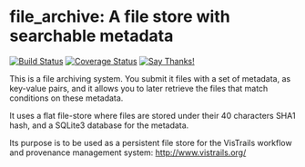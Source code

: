 # file_archive: A file store with searchable metadata

[![Build Status](https://github.com/remram44/file_archive/workflows/Test/badge.svg)](https://github.com/remram44/file_archive/actions)
[![Coverage Status](https://img.shields.io/coveralls/github/remram44/file_archive.svg)](https://coveralls.io/r/remram44/file_archive?branch=master)
[![Say Thanks!](https://img.shields.io/badge/Say%20Thanks-!-1EAEDB.svg)](https://saythanks.io/to/remram44)

This is a file archiving system. You submit it files with a set of metadata, as
key-value pairs, and it allows you to later retrieve the files that match
conditions on these metadata.

It uses a flat file-store where files are stored under their 40 characters SHA1
hash, and a SQLite3 database for the metadata.

Its purpose is to be used as a persistent file store for the VisTrails workflow
and provenance management system: http://www.vistrails.org/
